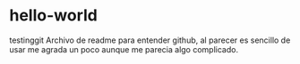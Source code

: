 # hello-world
testinggit
Archivo de readme para entender github, al parecer es sencillo de usar
me agrada un poco aunque me parecia algo complicado.
